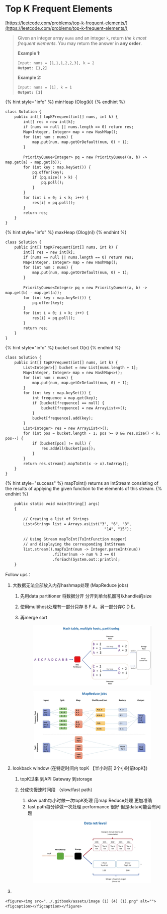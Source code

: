 # Top K Frequent Elements

[https://leetcode.com/problems/top-k-frequent-elements/](https://leetcode.com/problems/top-k-frequent-elements/)

> Given an integer array `nums` and an integer `k`, return _the_ `k` _most frequent elements_. You may return the answer in **any order**.
>
> &#x20;
>
> **Example 1:**
>
> <pre><code>Input: nums = [1,1,1,2,2,3], k = 2
> <strong>Output: [1,2]</strong></code></pre>
>
> **Example 2:**
>
> <pre><code>Input: nums = [1], k = 1
> <strong>Output: [1]</strong></code></pre>

{% hint style="info" %}
minHeap  (Olog(k))
{% endhint %}

```
class Solution {
    public int[] topKFrequent(int[] nums, int k) {
        int[] res = new int[k];
        if (nums == null || nums.length == 0) return res;
        Map<Integer, Integer> map = new HashMap();
        for (int num : nums) {
            map.put(num, map.getOrDefault(num, 0) + 1);
        }
        
        PriorityQueue<Integer> pq = new PriorityQueue((a, b) -> map.get(a) - map.get(b));  
        for (int key : map.keySet()) {
            pq.offer(key);
            if (pq.size() > k) {
                pq.poll();
            }
        }
        for (int i = 0; i < k; i++) {
            res[i] = pq.poll();
        }
        return res;
    }
}
```

{% hint style="info" %}
maxHeap (Olog(n))
{% endhint %}

```
class Solution {
    public int[] topKFrequent(int[] nums, int k) {
        int[] res = new int[k];
        if (nums == null || nums.length == 0) return res;
        Map<Integer, Integer> map = new HashMap();
        for (int num : nums) {
            map.put(num, map.getOrDefault(num, 0) + 1);
        }
        
        PriorityQueue<Integer> pq = new PriorityQueue((a, b) -> map.get(b) - map.get(a));  
        for (int key : map.keySet()) {
            pq.offer(key);
        }
        for (int i = 0; i < k; i++) {
            res[i] = pq.poll();
        }
        return res;
    }
}
```

{% hint style="info" %}
bucket sort   O(n)
{% endhint %}

```
class Solution {
    public int[] topKFrequent(int[] nums, int k) {
        List<Integer>[] bucket = new List[nums.length + 1];
        Map<Integer, Integer> map = new HashMap<>();
        for (int num : nums) {
            map.put(num, map.getOrDefault(num, 0) + 1);
        }
        for (int key : map.keySet()) {
            int frequence = map.get(key);
            if (bucket[frequence] == null) {
                bucket[frequence] = new ArrayList<>();
            }
            bucket[frequence].add(key);
        }
        List<Integer> res = new ArrayList<>();
        for (int pos = bucket.length - 1; pos >= 0 && res.size() < k; pos--) {
            if (bucket[pos] != null) {
                res.addAll(bucket[pos]);
            }
        }
        return res.stream().mapToInt(x -> x).toArray();
    }
}
```

{% hint style="success" %}
mapToInt()  returns an IntStream consisting of the results of applying the given function to the elements of this stream.
{% endhint %}

```
    public static void main(String[] args)
    {
  
        // Creating a list of Strings
        List<String> list = Arrays.asList("3", "6", "8", 
                                            "14", "15");
  
        // Using Stream mapToInt(ToIntFunction mapper)
        // and displaying the corresponding IntStream
        list.stream().mapToInt(num -> Integer.parseInt(num))
                     .filter(num -> num % 3 == 0)
                     .forEach(System.out::println);
    }
```

Follow ups：

1. 大数据无法全部放入内存hashmap处理 (MapReduce jobs)
   1. 先用data partitioner 将数据分开 分开到单台机器可以handle的size
   2. 使用multihost处理有一部分只存 B F A。另一部分存C D E。
   3.  再merge sort



       <figure><img src="../.gitbook/assets/image (2) (1).png" alt=""><figcaption></figcaption></figure>

       <figure><img src="../.gitbook/assets/image (1) (1).png" alt=""><figcaption></figcaption></figure>
2. lookback window (在特定时间内 topK    【半小时前 2个小时前topK】)
   1. topK过来 到API Gateway 到storage&#x20;
   2.  分成快慢速时间段  （slow/fast path）

       1. slow path每小时做一次topK处理 用map Reduce处理 更加准确
       2. fast path每分钟做一次处理 performance 很好 但是data可能会有问题

       <figure><img src="../.gitbook/assets/image (6).png" alt=""><figcaption></figcaption></figure>
3.

    <figure><img src="../.gitbook/assets/image (1) (4) (1).png" alt=""><figcaption></figcaption></figure>
